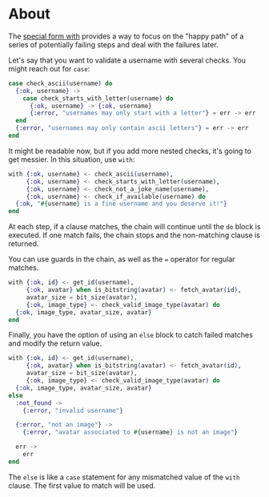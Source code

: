 # About

The [special form with][with] provides a way to focus on the "happy path" of a series of potentially failing steps and deal with the failures later.

Let's say that you want to validate a username with several checks. You might reach out for `case`:

```elixir
case check_ascii(username) do
  {:ok, username} -> 
    case check_starts_with_letter(username) do
      {:ok, username} -> {:ok, username}
      {:error, "usernames may only start with a letter"} = err -> err
  end
  {:error, "usernames may only contain ascii letters"} = err -> err
end
```

It might be readable now, but if you add more nested checks, it's going to get messier. In this situation, use `with`:


```elixir
with {:ok, username} <- check_ascii(username),
     {:ok, username} <- check_starts_with_letter(username),
     {:ok, username} <- check_not_a_joke_name(username),
     {:ok, username} <- check_if_available(username) do
  {:ok, "#{username} is a fine username and you deserve it!"}
end
```

At each step, if a clause matches, the chain will continue until the `do` block is executed. If one match fails, the chain stops and the non-matching clause is returned.

You can use guards in the chain, as well as the `=` operator for regular matches.

```elixir
with {:ok, id} <- get_id(username),
     {:ok, avatar} when is_bitstring(avatar) <- fetch_avatar(id),
     avatar_size = bit_size(avatar),
     {:ok, image_type} <- check_valid_image_type(avatar) do
  {:ok, image_type, avatar_size, avatar}
end
```

Finally, you have the option of using an `else` block to catch failed matches and modify the return value. 

```elixir
with {:ok, id} <- get_id(username),
     {:ok, avatar} when is_bitstring(avatar) <- fetch_avatar(id),
     avatar_size = bit_size(avatar),
     {:ok, image_type} <- check_valid_image_type(avatar) do
  {:ok, image_type, avatar_size, avatar}
else
  :not_found ->
    {:error, "invalid username"}

  {:error, "not an image"} ->
    {:error, "avatar associated to #{username} is not an image"}

  err ->
    err
end
```

The `else` is like a `case` statement for any mismatched value of the `with` clause. The first value to match will be used.

[with]: https://hexdocs.pm/elixir/Kernel.SpecialForms.html#with/1
